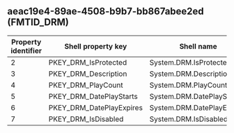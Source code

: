 ## aeac19e4-89ae-4508-b9b7-bb867abee2ed (FMTID_DRM)

Property identifier | Shell property key | Shell name | Alias
--- | --- | --- | ---
2 | PKEY_DRM_IsProtected | System.DRM.IsProtected | PIDDRSI_PROTECTED
3 | PKEY_DRM_Description | System.DRM.Description | PIDDRSI_DESCRIPTION
4 | PKEY_DRM_PlayCount | System.DRM.PlayCount | PIDDRSI_PLAYCOUNT
5 | PKEY_DRM_DatePlayStarts | System.DRM.DatePlayStarts | PIDDRSI_PLAYSTARTS
6 | PKEY_DRM_DatePlayExpires | System.DRM.DatePlayExpires | PIDDRSI_PLAYEXPIRES
7 | PKEY_DRM_IsDisabled | System.DRM.IsDisabled | 

